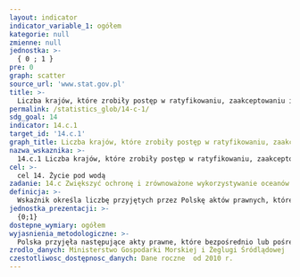```yaml
---
layout: indicator
indicator_variable_1: ogółem
kategorie: null
zmienne: null
jednostka: >-
  { 0 ; 1 }
pre: 0
graph: scatter
source_url: 'www.stat.gov.pl'
title: >-
  Liczba krajów, które zrobiły postęp w ratyfikowaniu, zaakceptowaniu i implementowaniu w obrębie właściwych ram prawnych, politycznych i instytucjonalnych, międzynarodowego prawa odzwierciedlonego w Konwencji Narodów Zjednoczonych o prawie morza (UNCLOS), dla ochrony i zrównoważonego użytkowania oceanów i ich zasobów
permalink: /statistics_glob/14-c-1/
sdg_goal: 14
indicator: 14.c.1
target_id: '14.c.1'
graph_title: Liczba krajów, które zrobiły postęp w ratyfikowaniu, zaakceptowaniu i implementowaniu w obrębie właściwych ram prawnych, politycznych i instytucjonalnych, międzynarodowego prawa odzwierciedlonego w Konwencji Narodów Zjednoczonych o prawie morza (UNCLOS), dla ochrony i zrównoważonego użytkowania oceanów i ich zasobów
nazwa_wskaznika: >-
  14.c.1 Liczba krajów, które zrobiły postęp w ratyfikowaniu, zaakceptowaniu i implementowaniu w obrębie właściwych ram prawnych, politycznych i instytucjonalnych, międzynarodowego prawa odzwierciedlonego w Konwencji Narodów Zjednoczonych o prawie morza (UNCLOS), dla ochrony i zrównoważonego użytkowania oceanów i ich zasobów
cel: >-
  cel 14. Życie pod wodą
zadanie: 14.c Zwiększyć ochronę i zrównoważone wykorzystywanie oceanów i ich zasobów poprzez wdrażanie prawa międzynarodowego, zgodnego z Konwencją Narodów Zjednoczonych o Prawie Morza (United Nations Convention on the Law of the Sea - UNCLOS), która zapewnia ramy prawne odnośnie ochrony i zrównoważonego wykorzystania oceanów i ich zasobów, oraz zgodnego z paragrafem 158. dokumentu końcowego szczytu Rio+20 „Przyszłość, jaką chcemy mieć”.
definicja: >-
  Wskaźnik określa liczbę przyjętych przez Polskę aktów prawnych, które bezpośrednio lub pośrednio wdrażają Konwencję Narodów Zjednoczonych o prawie morza, zwaną też Konwnecją o prawie morza lub konwencją jamajską (UNCLOS, United Nations Convention on the Law of the Sea). Wartość wskaźnika określa liczbę aktów prawnych przyjętych w danym roku.
jednostka_prezentacji: >-
  {0;1}
dostepne_wymiary: ogółem
wyjasnienia_metodologiczne: >-
  Polska przyjęła następujące akty prawne, które bezpośrednio lub pośrednio wdrażają Konwencję Narodów Zjednoczonych o prawie morza: W roku 2011: Ustawa z dnia 26 maja 2011 r. o zmianie ustawy o obszarach morskich Rzeczypospolitej Polskiej i administracji morskiej (Dz. U. z 2011, nr 134, poz. 778) W roku 2012: Ustawa z dnia 31 sierpnia 2012 r. o zmianie ustawy - Kodeks morski oraz ustawy o obszarach morskich Rzeczypospolitej Polskiej i administracji morskiej (Dz. U. z 2012, poz. 1069) W roku 2013: Rozporządzenie Ministra Transportu, Budownictwa i Gospodarki Morskiej i Ministra Rozwoju Regionalnego z dnia 5 sierpnia 2013 r. w sprawie planów zagospodarowania przestrzennego polskich obszarów morskich (Dz. U. z 2013 r. poz. 1051) W roku 2015: Ustawa z dnia 5 sierpnia 2015 r. o zmianie ustawy o obszarach morskich Rzeczypospolitej Polskiej i administracji morskiej oraz niektórych innych ustaw (Dz. U. z 2015 r. poz. 1642)
zrodlo_danych: Ministerstwo Gospodarki Morskiej i Żeglugi Śródlądowej
czestotliwosc_dostępnosc_danych: Dane roczne  od 2010 r.
---
```

